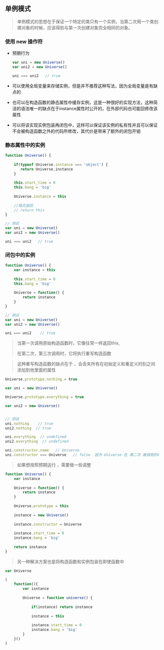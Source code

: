 ## 单例模式

> 单例模式的思想在于保证一个特定的类只有一个实例，当第二次用一个类创建对象的时候，应该得到与第一次创建对象完全相同的对象。



### 使用 new 操作符

* 预期行为

  ``` javascript
  var uni = new Universe()
  var uni2 = new Universe()
  
  uni === uni2   // true
  ```

  

* 可以使用全局变量来存储实例，但是并不推荐这种写法，因为全局变量是有缺点的
* 也可以在构造函数的静态属性中缓存实例，这是一种很好的实现方法，这种简洁的语法唯一的缺点在于instance属性时公开的，在外部代码也可能回修改该属性
* 可以将该实现实例包装再闭包中，这样可以保证该实例的私有性并且可以保证不会被构造函数之外的代码所修改，其代价是带来了额外的闭包开销



### 静态属性中的实例

``` javascript
function Universe() {
    
    if(typeof Universe.instance === 'object') {
       return Universe,instance
    }
    
    this.start_time = 0
    this.bang = 'big'
    
    Universe.instance = this
    
    //隐式返回
    // return this
}

// 测试
var uni = new Universe()
var uni2 = new Universe()

uni === uni2   // true
```



### 闭包中的实例

``` javascript
function Universe() {
    var instance = this
    
    this.start_time = 0
    this.bang = 'big'
    
    Universe = function() {
        return instance
    }
}

// 测试
var uni = new Universe()
var uni2 = new Universe()

uni === uni2    // true
```

> 当第一次调用原始构造函数时，它像往常一样返回this,
>
> 在第二次，第三次调用时，它将执行重写构造函数

> 这种重写构造函数的缺点在于 ，会丢失所有在初始定义和重定义时刻之间添加到他里面的属性

``` javascript
Universe.prototype.nothing = true

var uni = new Universe()

Universe.prototype.everything = true

var uni2 = new Universe()


// 测试
uni.nothing    // true
uni2.nothing  // true

uni.everything  // undefined
uni2.everything  // undefined

uni.constructor.name   // Universe
uni.constructor === Universe   // false  因为 Universe 在 第二次 被调用的时候被重写了 虽然名字相同， 同理 prototype 也被重写

```

> 如果想按照预期运行 ，需要做一些调整

``` javascript
function Universe() {
    var instance
    
    Universe = function() {
        return instance
    }
    
    Universe.prototype = this
    
    instance = new Universe()
    
    instance.constructor = Universe
    
    instance.start_time = 0
    instance.bang = 'big'
    
    return instance
}
```

> 另一种解决方案也是将构造函数和实例包装在即使函数中

``` javascript
var Universe

(
    function(){
        var isntance
        
        Universe = function universe() {
            
            if(instance) return instance
            
            instance = this
            
            instance.start_time = 0
            instance.bang = 'big'
        }
    }()
)
```

